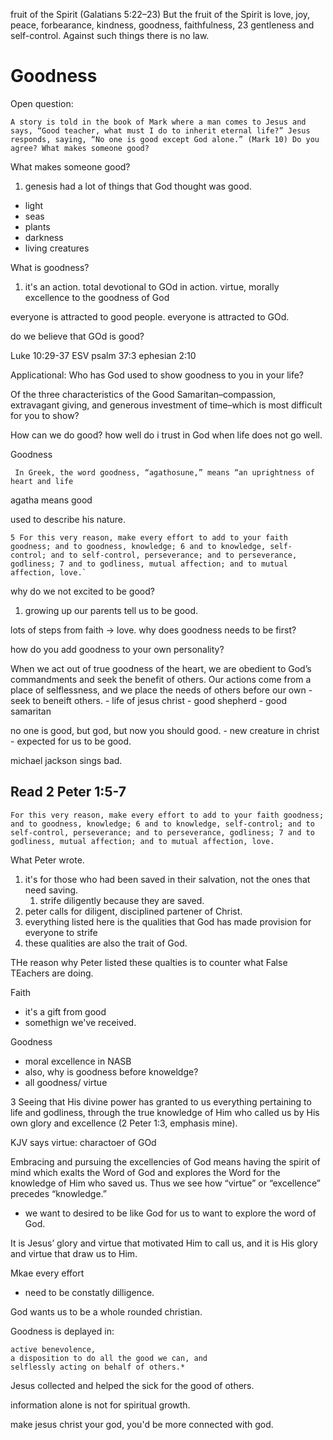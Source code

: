 fruit of the Spirit (Galatians 5:22–23)
But the fruit of the Spirit is love, joy, peace, forbearance, kindness, goodness, faithfulness, 23 gentleness and self-control. Against such things there is no law.

# Goodness

Open question:
```
A story is told in the book of Mark where a man comes to Jesus and says, “Good teacher, what must I do to inherit eternal life?” Jesus responds, saying, “No one is good except God alone.” (Mark 10) Do you agree? What makes someone good?
```

What makes someone good?

1. genesis had a lot of things that God thought was good.
- light
- seas
- plants
- darkness
- living creatures

What is goodness?
1. it's an action.
total devotional to GOd in action.
virtue, morally excellence to the goodness of God

everyone is attracted to good people. everyone is attracted to GOd.

do we believe that GOd is good?

Luke 10:29-37 ESV
psalm 37:3
ephesian 2:10

Applicational:
Who has God used to show goodness to you in your life? 

Of the three characteristics of the Good Samaritan–compassion, extravagant giving, and generous investment of time–which is most difficult for you to show? 

How can we do good? how well do i trust in God when life does not go well.

Goodness
```
 In Greek, the word goodness, “agathosune,” means “an uprightness of heart and life
 ```
 agatha means good

 used to describe his nature.

```
5 For this very reason, make every effort to add to your faith goodness; and to goodness, knowledge; 6 and to knowledge, self-control; and to self-control, perseverance; and to perseverance, godliness; 7 and to godliness, mutual affection; and to mutual affection, love.`
```

why do we not excited to be good?
1. growing up our parents tell us to be good.

lots of steps from faith -> love.
why does goodness needs to be first?

how do you add goodness to your own personality?

When we act out of true goodness of the heart, we are obedient to God’s commandments and seek the benefit of others. Our actions come from a place of selflessness, and we place the needs of others before our own
    - seek to beneift others.
    - life of jesus christ
        - good shepherd
        - good samaritan

no one is good, but god, but now you should good.
    - new creature in christ
    - expected for us to be good.

michael jackson sings bad.

## Read 2 Peter 1:5-7

```
For this very reason, make every effort to add to your faith goodness; and to goodness, knowledge; 6 and to knowledge, self-control; and to self-control, perseverance; and to perseverance, godliness; 7 and to godliness, mutual affection; and to mutual affection, love.
```

What Peter wrote.

1. it's for those who had been saved in their salvation, not the ones that need saving.
    1. strife diligently because they are saved.
2. peter calls for diligent, disciplined partener of Christ.
3. everything listed here is the qualities that God has made provision for everyone to strife
4. these qualities are also the trait of God.

THe reason why Peter listed these qualties is to counter what False TEachers are doing.

Faith
- it's a gift from good
- somethign we've received.

Goodness
- moral excellence in NASB
- also, why is goodness before knoweldge?
- all goodness/ virtue

3 Seeing that His divine power has granted to us everything pertaining to life and godliness, through the true knowledge of Him who called us by His own glory and excellence (2 Peter 1:3, emphasis mine).

KJV says virtue: charactoer of GOd

Embracing and pursuing the excellencies of God means having the spirit of mind which exalts the Word of God and explores the Word for the knowledge of Him who saved us. Thus we see how “virtue” or “excellence” precedes “knowledge.”
- we want to desired to be like God for us to want to explore the word of God.

It is Jesus’ glory and virtue that motivated Him to call us, and it is His glory and virtue that draw us to Him.

Mkae every effort
- need to be constatly dilligence.

God wants us to be a whole rounded christian.


Goodness is deplayed in:
```
active benevolence,
a disposition to do all the good we can, and
selflessly acting on behalf of others.*
```

Jesus collected and helped the sick for the good of others.

information alone is not for spiritual growth.

make jesus christ your god, you'd be more  connected with god.